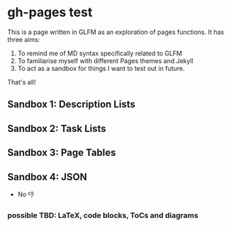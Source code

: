 gh-pages test
===

This is a page written in GLFM as an exploration of pages functions. It has three aims:

1. To remind me of MD syntax specifically related to GLFM
2. To familiarise myself with different Pages themes and Jekyll
3. To act as a sandbox for things I want to test out in future.

That's all!

## Sandbox 1: Description Lists

## Sandbox 2: Task Lists

## Sandbox 3: Page Tables

## Sandbox 4: JSON

- No 👎

### possible TBD: LaTeX, code blocks, ToCs and diagrams
